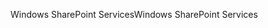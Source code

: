 <span data-ttu-id="f6da6-101">Windows SharePoint Services</span><span class="sxs-lookup"><span data-stu-id="f6da6-101">Windows SharePoint Services</span></span>